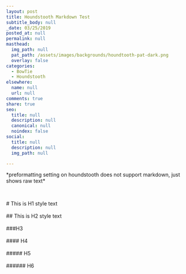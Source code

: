 ```yaml
---
layout: post
title: Houndstooth Markdown Test
subtitle_body: null
_date: 03/25/2019
posted_at: null
permalink: null
masthead:
  img_path: null
  pat_path: /assets/images/backgrounds/houndtooth-pat-dark.png
  overlay: false
categories:
  - BowTie
  - Houndstooth
elsewhere:
  name: null
  url: null
comments: true
share: true
seo:
  title: null
  description: null
  canonical: null
  noindex: false
social:
  title: null
  description: null
  img_path: null

---
```

<p>*preformatting setting on houndstooth does not support markdown, just shows raw text*</p>
<p>&nbsp;</p>
<p># This is H1 style text<br /><br />## This is H2 style text<br /><br />###H3<br /><br />#### H4<br /><br />##### H5<br /><br />###### H6<br /><br /></p>
